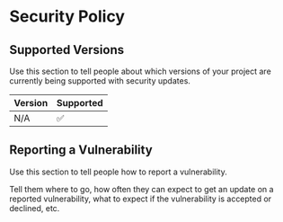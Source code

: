 # Security Policy

## Supported Versions

Use this section to tell people about which versions of your project are
currently being supported with security updates.

| Version | Supported          |
| ------- | ------------------ |
| N/A     | :white_check_mark: |


## Reporting a Vulnerability

Use this section to tell people how to report a vulnerability.

Tell them where to go, how often they can expect to get an update on a
reported vulnerability, what to expect if the vulnerability is accepted or
declined, etc.
